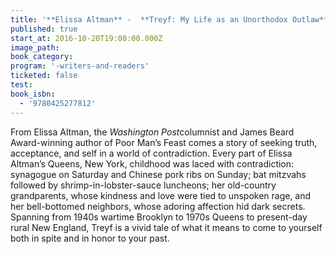 ```yaml
---
title: '**Elissa Altman** -  **Treyf: My Life as an Unorthodox Outlaw**'
published: true
start_at: 2016-10-20T19:00:00.000Z
image_path:
book_category:
program: '-writers-and-readers'
ticketed: false
test:
book_isbn:
  - '9780425277812'
---
```



From Elissa Altman, the *Washington Post*columnist and James Beard Award-winning author of Poor Man’s Feast comes a story of seeking truth, acceptance, and self in a world of contradiction. Every part of Elissa Altman’s Queens, New York, childhood was laced with contradiction: synagogue on Saturday and Chinese pork ribs on Sunday; bat mitzvahs followed by shrimp-in-lobster-sauce luncheons; her old-country grandparents, whose kindness and love were tied to unspoken rage, and her bell-bottomed neighbors, whose adoring affection hid dark secrets. Spanning from 1940s wartime Brooklyn to 1970s Queens to present-day rural New England, Treyf is a vivid tale of what it means to come to yourself both in spite and in honor to your past.